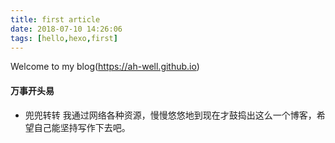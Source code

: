 ```yaml
---
title: first article
date: 2018-07-10 14:26:06
tags: [hello,hexo,first]
---
```


Welcome to my blog(https://ah-well.github.io)

<!-- Welcome to [Well's Blog](https://ah-well.github.io/)! This is my very first post. -->

#### 万事开头易

- 兜兜转转
  我通过网络各种资源，慢慢悠悠地到现在才鼓捣出这么一个博客，希望自己能坚持写作下去吧。
